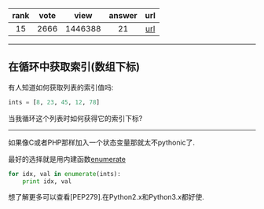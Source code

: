 
| rank | vote | view | answer | url |
|:-:|:-:|:-:|:-:|:-:|
|15|2666|1446388|21| [url](http://stackoverflow.com/questions/522563/accessing-the-index-in-for-loops) |
***

## 在循环中获取索引(数组下标)

有人知道如何获取列表的索引值吗:

```python
ints = [8, 23, 45, 12, 78]
```

当我循环这个列表时如何获得它的索引下标?

***

如果像C或者PHP那样加入一个状态变量那就太不pythonic了.

最好的选择就是用内建函数[enumerate](https://docs.python.org/2/library/functions.html#enumerate)

```python
for idx, val in enumerate(ints):
    print idx, val
```

想了解更多可以查看[PEP279].在Python2.x和Python3.x都好使.